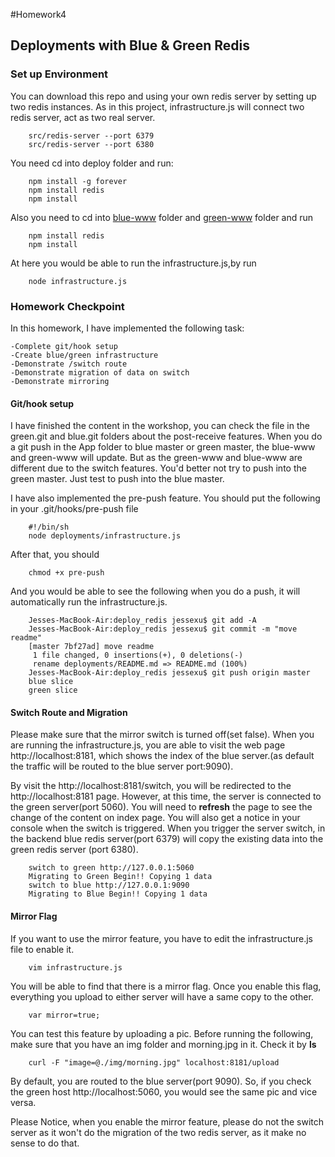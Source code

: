 #Homework4
## Deployments with Blue & Green Redis


### Set up Environment

You can download this repo and using your own redis server by setting up two redis instances. As in this project, infrastructure.js will connect two redis server, act as two real server.
		
		src/redis-server --port 6379
		src/redis-server --port 6380
		
You need cd into deploy folder and run:
		 
		npm install -g forever
		npm install redis
		npm install

Also you need to cd into <u>blue-www</u> folder and <u>green-www</u> folder and run 
		
		npm install redis
		npm install
		
At here you would be able to run the infrastructure.js,by run

		node infrastructure.js
		

### Homework Checkpoint		
In this homework, I have implemented the following task:

	-Complete git/hook setup
	-Create blue/green infrastructure
	-Demonstrate /switch route
	-Demonstrate migration of data on switch
	-Demonstrate mirroring
	
#### Git/hook setup

I have finished the content in the workshop, you can check the file in the green.git and blue.git folders about the post-receive features. When you do a git push in the App folder to blue master or green master, the blue-www and green-www will update. But as the green-www and blue-www are different due to the switch features. You'd better not try to push into the green master. Just test to push into the blue master.


I have also implemented the pre-push feature. You should put the following in your .git/hooks/pre-push file
	
		#!/bin/sh
		node deployments/infrastructure.js
		
After that, you should 
	
		chmod +x pre-push
		
And you would be able to see the following when you do a push, it will automatically run the infrastructure.js.

		Jesses-MacBook-Air:deploy_redis jessexu$ git add -A
		Jesses-MacBook-Air:deploy_redis jessexu$ git commit -m "move readme"
		[master 7bf27ad] move readme
		 1 file changed, 0 insertions(+), 0 deletions(-)
		 rename deployments/README.md => README.md (100%)
		Jesses-MacBook-Air:deploy_redis jessexu$ git push origin master
		blue slice
		green slice
	
#### Switch Route and Migration

Please make sure that the mirror switch is turned off(set false).
When you are running the infrastructure.js, you are able to visit the web page http://localhost:8181, which shows the index of the blue server.(as default the traffic will be routed to the blue server port:9090).

By visit the http://localhost:8181/switch, you will be redirected to the http://localhost:8181 page. However, at this time, the server is connected to the green server(port 5060). You will need to <b>refresh</b> the page to see the change of the content on index page. You will also get a notice in your console when the switch is triggered. When you trigger the server switch, in the backend blue redis server(port 6379) will copy the existing data into the green redis server (port 6380). 

		switch to green http://127.0.0.1:5060
		Migrating to Green Begin!! Copying 1 data
		switch to blue http://127.0.0.1:9090
		Migrating to Blue Begin!! Copying 1 data

#### Mirror Flag

If you want to use the mirror feature, you have to edit the infrastructure.js file to enable it. 
		
		vim infrastructure.js
		
You will be able to find that there is a mirror flag. Once you enable this flag, everything you upload to either server will have a same copy to the other. 

		var mirror=true;
		
You can test this feature by uploading a pic. Before running the following, make sure that you have an img folder and morning.jpg in it. Check it by <b>ls</b>

		curl -F "image=@./img/morning.jpg" localhost:8181/upload
		
By default, you are routed to the blue server(port 9090). So, if you check the green host http://localhost:5060, you would see the same pic and vice versa.

Please Notice, when you enable the mirror feature, please do not the switch server as it won't do the migration of the two redis server, as it make no sense to do that.

